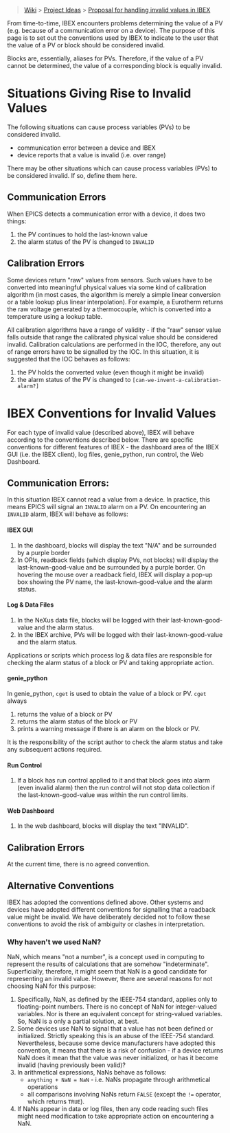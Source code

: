 > [Wiki](Home) > [Project Ideas](Project-Ideas) > [Proposal for handling invalid values in IBEX](Handling-Invalid-Values)

From time-to-time, IBEX encounters problems determining the value of a PV (e.g. because of a communication error on a device).  The purpose of this page is to set out the conventions used by IBEX to indicate to the user that the value of a PV or block should be considered invalid.

Blocks are, essentially, aliases for PVs.  Therefore, if the value of a PV cannot be determined, the value of a corresponding block is equally invalid.

# Situations Giving Rise to Invalid Values
The following situations can cause process variables (PVs) to be considered invalid.
* communication error between a device and IBEX
* device reports that a value is invalid (i.e. over range)

There may be other situations which can cause process variables (PVs) to be considered invalid.  If so, define them here.

## Communication Errors
When EPICS detects a communication error with a device, it does two things:
1. the PV continues to hold the last-known value
1. the alarm status of the PV is changed to `INVALID`

## Calibration Errors
Some devices return "raw" values from sensors.  Such values have to be converted into meaningful physical values via some kind of calibration algorithm (in most cases, the algorithm is merely a simple linear conversion or a table lookup plus linear interpolation).  For example, a Eurotherm returns the raw voltage generated by a thermocouple, which is converted into a temperature using a lookup table.

All calibration algorithms have a range of validity - if the "raw" sensor value falls outside that range the calibrated physical value should be considered invalid.  Calibration calculations are performed in the IOC, therefore, any out of range errors have to be signalled by the IOC.  In this situation, it is suggested that the IOC behaves as follows:
1. the PV holds the converted value (even though it might be invalid)
1. the alarm status of the PV is changed to `[can-we-invent-a-calibration-alarm?]`

# IBEX Conventions for Invalid Values
For each type of invalid value (described above), IBEX will behave according to the conventions described below.  There are specific conventions for different features of IBEX - the dashboard area of the IBEX GUI (i.e. the IBEX client), log files, genie_python, run control, the Web Dashboard.

## Communication Errors:
In this situation IBEX cannot read a value from a device.  In practice, this means EPICS will signal an `INVALID` alarm on a PV.  On encountering an `INVALID` alarm, IBEX will behave as follows:
#### IBEX GUI
1. In the dashboard, blocks will display the text "N/A" and be surrounded by a purple border
1. In OPIs, readback fields (which display PVs, not blocks) will display the last-known-good-value and be surrounded by a purple border.  On hovering the mouse over a readback field, IBEX will display a pop-up box showing the PV name, the last-known-good-value and the alarm status.

#### Log & Data Files
1. In the NeXus data file, blocks will be logged with their last-known-good-value and the alarm status.
1. In the IBEX archive, PVs will be logged with their last-known-good-value and the alarm status.

Applications or scripts which process log & data files are responsible for checking the alarm status of a block or PV and taking appropriate action.

#### genie_python
In genie_python, `cget` is used to obtain the value of a block or PV.  `cget` always 
1. returns the value of a block or PV
1. returns the alarm status of the block or PV
1. prints a warning message if there is an alarm on the block or PV.

It is the responsibility of the script author to check the alarm status and take any subsequent actions required.

#### Run Control
1. If a block has run control applied to it and that block goes into alarm (even invalid alarm) then the run control will not stop data collection if the last-known-good-value was within the run control limits.

#### Web Dashboard
1. In the web dashboard, blocks will display the text "INVALID".

## Calibration Errors
At the current time, there is no agreed convention.

## Alternative Conventions
IBEX has adopted the conventions defined above.  Other systems and devices have adopted different conventions for signalling that a readback value might be invalid.  We have deliberately decided not to follow these conventions to avoid the risk of ambiguity or clashes in interpretation.

### Why haven't we used NaN?
NaN, which means "not a number", is a concept used in computing to represent the results of calculations that are somehow "indeterminate".  Superficially, therefore, it might seem that NaN is a good candidate for representing an invalid value. 
However, there are several reasons for not choosing NaN for this purpose:
1. Specifically, NaN, as defined by the IEEE-754 standard, applies only to floating-point numbers.  There is no concept of NaN for integer-valued variables.  Nor is there an equivalent concept for string-valued variables.  So, NaN is a only a partial solution, at best.
1. Some devices use NaN to signal that a value has not been defined or initialized.  Strictly speaking this is an abuse of the IEEE-754 standard.  Nevertheless, because some device manufacturers have adopted this convention, it means that there is a risk of confusion - if a device returns NaN does it mean that the value was never initialized, or has it become invalid (having previously been valid)?
1. In arithmetical expressions, NaNs behave as follows:
   * `anything + NaN = NaN` - i.e. NaNs propagate through arithmetical operations
   * all comparisons involving NaNs return `FALSE` (except the `!=` operator, which returns `TRUE`).
1. If NaNs appear in data or log files, then any code reading such files might need modification to take appropriate action on encountering a NaN.
